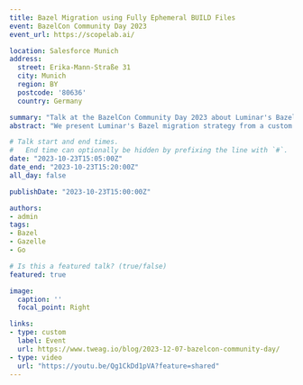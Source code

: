 ```yaml
---
title: Bazel Migration using Fully Ephemeral BUILD Files
event: BazelCon Community Day 2023
event_url: https://scopelab.ai/

location: Salesforce Munich
address:
  street: Erika-Mann-Straße 31
  city: Munich
  region: BY
  postcode: '80636'
  country: Germany

summary: "Talk at the BazelCon Community Day 2023 about Luminar's Bazel migration strategy using fully ephemeral BUILD files"
abstract: "We present Luminar's Bazel migration strategy from a custom build system based on the C++ package manager Conan. Our focus is on leveraging the tool Gazelle for automatic build file generation which enables us to have fully ephemeral BUILD files not tracked in version control. Additionally, we use the Nix package manager for seamless inclusion of third-party dependencies that are not trivial to compile with Bazel."

# Talk start and end times.
#   End time can optionally be hidden by prefixing the line with `#`.
date: "2023-10-23T15:05:00Z"
date_end: "2023-10-23T15:20:00Z"
all_day: false

publishDate: "2023-10-23T15:00:00Z"

authors:
- admin
tags:
- Bazel
- Gazelle
- Go

# Is this a featured talk? (true/false)
featured: true

image:
  caption: ''
  focal_point: Right

links:
- type: custom
  label: Event
  url: https://www.tweag.io/blog/2023-12-07-bazelcon-community-day/
- type: video
  url: "https://youtu.be/Qg1CkDd1pVA?feature=shared"
---
```

